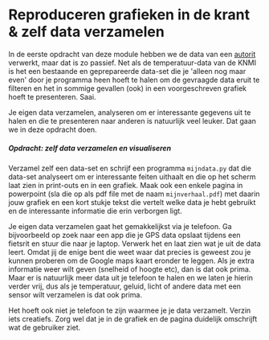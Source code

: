 # Reproduceren grafieken in de krant & zelf data verzamelen

In de eerste opdracht van deze module hebben we de data van een [autorit](/big-data/dataverwerken) verwerkt, maar dat is zo passief. Net als de temperatuur-data van de KNMI is het een bestaande en geprepareerde data-set die je 'alleen nog maar even' door je programma heen hoeft te halen om de gevraagde data eruit te filteren en het in sommige gevallen (ook) in een voorgeschreven grafiek hoeft te presenteren. Saai.

Je eigen data verzamelen, analyseren om er interessante gegevens uit te halen en die te presenteren naar anderen is natuurlijk veel leuker. Dat gaan we in deze opdracht doen.

##### Opdracht: zelf data verzamelen en visualiseren

Verzamel zelf een data-set en schrijf een programma `mijndata.py` dat die data-set analyseert om er interessante feiten uithaalt en die op het scherm laat zien in print-outs en in een grafiek. Maak ook een enkele pagina in powerpoint (sla die op als pdf file met de naam `mijnverhaal.pdf`) met daarin jouw grafiek en een kort stukje tekst die vertelt welke data je hebt gebruikt en de interessante informatie die erin verborgen ligt.

Je eigen data verzamelen gaat het gemakkelijkst via je telefoon. Ga bijvoorbeeld op zoek naar een app die je GPS data opslaat tijdens een fietsrit en stuur die naar je laptop. Verwerk het en laat zien wat je uit de data leert. Omdat jij de enige bent die weet waar dat precies is geweest zou je kunnen proberen om de Google maps kaart eronder te leggen. Als je extra informatie weer wilt geven (snelheid of hoogte etc), dan is dat ook prima. Maar er is natuurlijk meer data uit je telefoon te halen en we laten je hierin verder vrij, dus als je temperatuur, geluid, licht of andere data met een sensor wilt verzamelen is dat ook prima. 

Het hoeft ook niet je telefoon te zijn waarmee je je data verzamelt. Verzin iets creatiefs. Zorg wel dat je in de grafiek en de pagina duidelijk omschrijft wat de gebruiker ziet.








